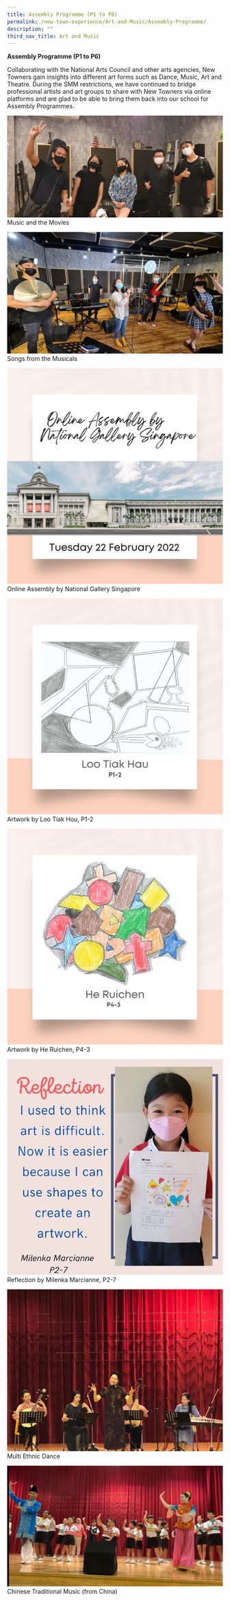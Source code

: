 ```yaml
---
title: Assembly Programme (P1 to P6)
permalink: /new-town-experience/Art-and-Music/Assembly-Programme/
description: ""
third_nav_title: Art and Music
---
```

**Assembly Programme (P1 to P6)**

Collaborating with the National Arts Council and other arts agencies, New Towners gain insights into different art forms such as Dance, Music, Art and Theatre. During the SMM restrictions, we have continued to bridge professional artists and art groups to share with New Towners via online platforms and are glad to be able to bring them back into our school for Assembly Programmes.

![](/images/Art%20and%20Music/Assembly%20Programme/Assembly%20Programme%201%20-%20Music%20and%20the%20Movies.jpeg)
Music and the Movies

![](/images/Art%20and%20Music/Assembly%20Programme/Assembly%20Programme%202%20-%20Songs%20from%20the%20Musicals%20.jpeg)
Songs from the Musicals 

![](/images/Art%20and%20Music/Assembly%20Programme/Assembly%20Programme%203%20(Cover).jpg)
Online Assembly by National Gallery Singapore

![](/images/Art%20and%20Music/Assembly%20Programme/Assembly%20Programme%204.jpg)
Artwork by Loo Tiak Hou, P1-2

![](/images/Art%20and%20Music/Assembly%20Programme/Assembly%20Programme%205.jpg)
Artwork by He Ruichen, P4-3

![](/images/Art%20and%20Music/Assembly%20Programme/Assembly%20Programme%206%20Milenka%20Marcianne%20P2-7.png)
Reflection by Milenka Marcianne, P2-7

![](/images/Art%20and%20Music/Assembly%20Programme/Assembly%20Progrmame%207%20-%20Chinese%20Traditional%20Music%20(from%20China).jpeg)
Multi Ethnic Dance

![](/images/Art%20and%20Music/Assembly%20Programme/Assembly%20Programme%208%20-%20Multi%20Ethnic%20Dance.jpeg)
Chinese Traditional Music (from China)